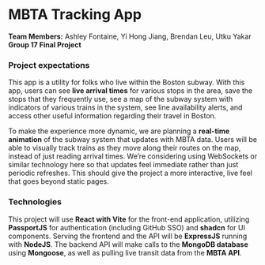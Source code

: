 # MBTA Tracking App  

**Team Members:** Ashley Fontaine, Yi Hong Jiang, Brendan Leu, Utku Yakar  
**Group 17 Final Project**  

### Project expectations  

This app is a utility for folks who live within the Boston subway. With this app, users can see **live arrival times** for various stops in the area, save the stops that they frequently use, see a map of the subway system with indicators of various trains in the system, see line availability alerts, and access other useful information regarding their travel in Boston.  

To make the experience more dynamic, we are planning a **real-time animation** of the subway system that updates with MBTA data. Users will be able to visually track trains as they move along their routes on the map, instead of just reading arrival times. We’re considering using WebSockets or similar technology here so that updates feel immediate rather than just periodic refreshes. This should give the project a more interactive, live feel that goes beyond static pages.  

### Technologies  

This project will use **React with Vite** for the front-end application, utilizing **PassportJS** for authentication (including GitHub SSO) and **shadcn** for UI components. Serving the frontend and the API will be **ExpressJS** running with **NodeJS**. The backend API will make calls to the **MongoDB database** using **Mongoose**, as well as pulling live transit data from the **MBTA API**.  
